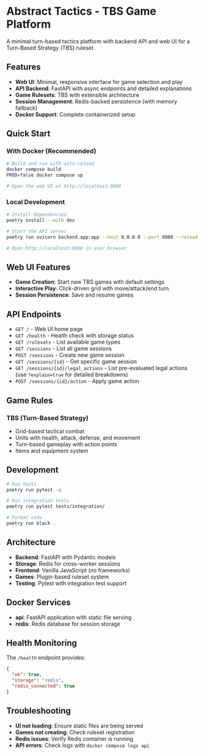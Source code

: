 # Abstract Tactics - TBS Game Platform

A minimal turn-based tactics platform with backend API and web UI for a Turn-Based Strategy (TBS) ruleset.

## Features

- **Web UI**: Minimal, responsive interface for game selection and play
- **API Backend**: FastAPI with async endpoints and detailed explanations
- **Game Rulesets**: TBS with extensible architecture
- **Session Management**: Redis-backed persistence (with memory fallback)
- **Docker Support**: Complete containerized setup

## Quick Start

### With Docker (Recommended)
```bash
# Build and run with auto-reload
docker compose build
PROD=false docker compose up

# Open the web UI at http://localhost:8000
```

### Local Development
```bash
# Install dependencies
poetry install --with dev

# Start the API server
poetry run uvicorn backend.app:app --host 0.0.0.0 --port 8000 --reload

# Open http://localhost:8000 in your browser
```

## Web UI Features

- **Game Creation**: Start new TBS games with default settings
- **Interactive Play**: Click-driven grid with move/attack/end turn
- **Session Persistence**: Save and resume games

## API Endpoints

- `GET /` - Web UI home page
- `GET /health` - Health check with storage status
- `GET /rulesets` - List available game types
- `GET /sessions` - List all game sessions
- `POST /sessions` - Create new game session
- `GET /sessions/{id}` - Get specific game session
 - `GET /sessions/{id}/legal_actions` - List pre-evaluated legal actions (use `?explain=true` for detailed breakdowns)
- `POST /sessions/{id}/action` - Apply game action

## Game Rules

### TBS (Turn-Based Strategy)
- Grid-based tactical combat
- Units with health, attack, defense, and movement
- Turn-based gameplay with action points
- Items and equipment system

## Development

```bash
# Run tests
poetry run pytest -q

# Run integration tests
poetry run pytest tests/integration/

# Format code
poetry run black .
```

## Architecture

- **Backend**: FastAPI with Pydantic models
- **Storage**: Redis for cross-worker sessions
- **Frontend**: Vanilla JavaScript (no frameworks)
- **Games**: Plugin-based ruleset system
- **Testing**: Pytest with integration test support

## Docker Services

- **api**: FastAPI application with static file serving
- **redis**: Redis database for session storage

## Health Monitoring

The `/health` endpoint provides:
```json
{
  "ok": true,
  "storage": "redis",
  "redis_connected": true
}
```

## Troubleshooting

- **UI not loading**: Ensure static files are being served
- **Games not creating**: Check ruleset registration
- **Redis issues**: Verify Redis container is running
- **API errors**: Check logs with `docker compose logs api`

